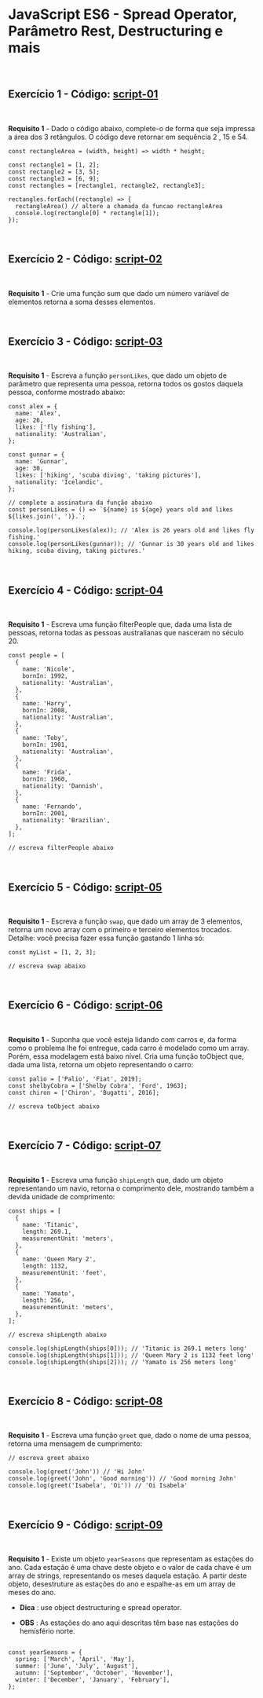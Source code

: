 # JavaScript ES6 - Spread Operator, Parâmetro Rest, Destructuring e mais
 
<br>

## Exercício 1 - Código: [script-01](script-01)

<br>
 
**Requisito 1** - Dado o código abaixo, complete-o de forma que seja impressa a área dos 3 retângulos. O código deve retornar em sequência 2 , 15 e 54.

```
const rectangleArea = (width, height) => width * height;

const rectangle1 = [1, 2];
const rectangle2 = [3, 5];
const rectangle3 = [6, 9];
const rectangles = [rectangle1, rectangle2, rectangle3];

rectangles.forEach((rectangle) => {
  rectangleArea() // altere a chamada da funcao rectangleArea
  console.log(rectangle[0] * rectangle[1]);
});
```
 
<br>

## Exercício 2 - Código: [script-02](script-02)

<br>

 **Requisito 1** - Crie uma função sum que dado um número variável de elementos retorna a soma desses elementos.

 
<br>

## Exercício 3 - Código: [script-03](script-03)

<br>

 **Requisito 1** - Escreva a função `personLikes`, que dado um objeto de parâmetro que representa uma pessoa, retorna todos os gostos daquela pessoa, conforme mostrado abaixo:

```
const alex = {
  name: 'Alex',
  age: 26,
  likes: ['fly fishing'],
  nationality: 'Australian',
};

const gunnar = {
  name: 'Gunnar',
  age: 30,
  likes: ['hiking', 'scuba diving', 'taking pictures'],
  nationality: 'Icelandic',
};

// complete a assinatura da função abaixo
const personLikes = () => `${name} is ${age} years old and likes ${likes.join(', ')}.`;

console.log(personLikes(alex)); // 'Alex is 26 years old and likes fly fishing.'
console.log(personLikes(gunnar)); // 'Gunnar is 30 years old and likes hiking, scuba diving, taking pictures.'
```
 
<br>

## Exercício 4 - Código: [script-04](script-04)

<br>

 **Requisito 1** - Escreva uma função filterPeople que, dada uma lista de pessoas, retorna todas as pessoas australianas que nasceram no século 20.

```
const people = [
  {
    name: 'Nicole',
    bornIn: 1992,
    nationality: 'Australian',
  },
  {
    name: 'Harry',
    bornIn: 2008,
    nationality: 'Australian',
  },
  {
    name: 'Toby',
    bornIn: 1901,
    nationality: 'Australian',
  },
  {
    name: 'Frida',
    bornIn: 1960,
    nationality: 'Dannish',
  },
  {
    name: 'Fernando',
    bornIn: 2001,
    nationality: 'Brazilian',
  },
];

// escreva filterPeople abaixo
```

 
<br>

## Exercício 5 - Código: [script-05](script-05)

<br>

 **Requisito 1** - Escreva a função `swap`, que dado um array de 3 elementos, retorna um novo array com o primeiro e terceiro elementos trocados. Detalhe: você precisa fazer essa função gastando 1 linha só:

```
const myList = [1, 2, 3];

// escreva swap abaixo
```
 
<br>

## Exercício 6 - Código: [script-06](script-06)

<br>

 **Requisito 1** - Suponha que você esteja lidando com carros e, da forma como o problema lhe foi entregue, cada carro é modelado como um array. Porém, essa modelagem está baixo nível. Cria uma função toObject que, dada uma lista, retorna um objeto representando o carro:

```
const palio = ['Palio', 'Fiat', 2019];
const shelbyCobra = ['Shelby Cobra', 'Ford', 1963];
const chiron = ['Chiron', 'Bugatti', 2016];

// escreva toObject abaixo
```
 
<br>

## Exercício 7 - Código: [script-07](script-07)

<br>

 **Requisito 1** - Escreva uma função `shipLength` que, dado um objeto representando um navio, retorna o comprimento dele, mostrando também a devida unidade de comprimento:

```
const ships = [
  {
    name: 'Titanic',
    length: 269.1,
    measurementUnit: 'meters',
  },
  {
    name: 'Queen Mary 2',
    length: 1132,
    measurementUnit: 'feet',
  },
  {
    name: 'Yamato',
    length: 256,
    measurementUnit: 'meters',
  },
];

// escreva shipLength abaixo

console.log(shipLength(ships[0])); // 'Titanic is 269.1 meters long'
console.log(shipLength(ships[1])); // 'Queen Mary 2 is 1132 feet long'
console.log(shipLength(ships[2])); // 'Yamato is 256 meters long'
```

 
<br>

## Exercício 8 - Código: [script-08](script-08)

<br>

 **Requisito 1** - Escreva uma função `greet` que, dado o nome de uma pessoa, retorna uma mensagem de cumprimento:

```
// escreva greet abaixo

console.log(greet('John')) // 'Hi John'
console.log(greet('John', 'Good morning')) // 'Good morning John'
console.log(greet('Isabela', 'Oi')) // 'Oi Isabela'
```

 
<br>

## Exercício 9 - Código: [script-09](script-09)

<br>

 **Requisito 1** - Existe um objeto `yearSeasons` que representam as estações do ano. Cada estação é uma chave deste objeto e o valor de cada chave é um array de strings, representando os meses daquela estação. A partir deste objeto, desestruture as estações do ano e espalhe-as em um array de meses do ano.

* **Dica** : use object destructuring e spread operator.

* **OBS** : As estações do ano aqui descritas têm base nas estações do hemisfério norte.

```

const yearSeasons = {
  spring: ['March', 'April', 'May'],
  summer: ['June', 'July', 'August'],
  autumn: ['September', 'October', 'November'],
  winter: ['December', 'January', 'February'],
};
```


